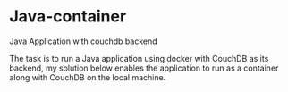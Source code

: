 # Java-container
Java Application with couchdb backend

The task is to run a Java application using docker with CouchDB as its backend, my solution below enables the application to run as a container along with CouchDB on the local machine.
